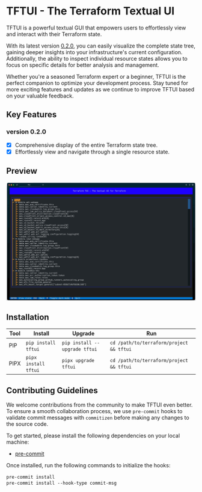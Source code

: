 # TFTUI - The Terraform Textual UI

TFTUI is a powerful textual GUI that empowers users to effortlessly view and interact with their Terraform state.

With its latest version [0.2.0](https://github.com/idoavrah/terraform-tui/releases/tag/v0.2.0), you can easily visualize the complete state tree, gaining deeper insights into your infrastructure's current configuration. Additionally, the ability to inspect individual resource states allows you to focus on specific details for better analysis and management.

Whether you're a seasoned Terraform expert or a beginner, TFTUI is the perfect companion to optimize your development process. Stay tuned for more exciting features and updates as we continue to improve TFTUI based on your valuable feedback.

## Key Features

### version 0.2.0

- [x] Comprehensive display of the entire Terraform state tree.
- [x] Effortlessly view and navigate through a single resource state.

## Preview

![](preview/preview.gif "preview")

## Installation

| Tool | Install              | Upgrade                       | Run                                      |
| ---- | -------------------- | ----------------------------- | ---------------------------------------- |
| PIP  | `pip install tftui`  | `pip install --upgrade tftui` | `cd /path/to/terraform/project && tftui` |
| PIPX | `pipx install tftui` | `pipx upgrade tftui`          | `cd /path/to/terraform/project && tftui` |

## Contributing Guidelines

We welcome contributions from the community to make TFTUI even better. To ensure a smooth collaboration process, we use `pre-commit` hooks to validate commit messages with `commitizen` before making any changes to the source code.

To get started, please install the following dependencies on your local machine:

- [pre-commit](https://pre-commit.com/#install)

Once installed, run the following commands to initialize the hooks:

```
pre-commit install
pre-commit install --hook-type commit-msg
```
